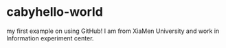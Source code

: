 # cabyhello-world
my first example on using GitHub!
I am from XiaMen University and work in Information experiment center.
